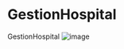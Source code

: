 # GestionHospital
GestionHospital
![image](https://github.com/MarcoChBuri/GestionHospital/assets/166522774/d47f62f9-9474-4bf9-9950-1127909465c3)
